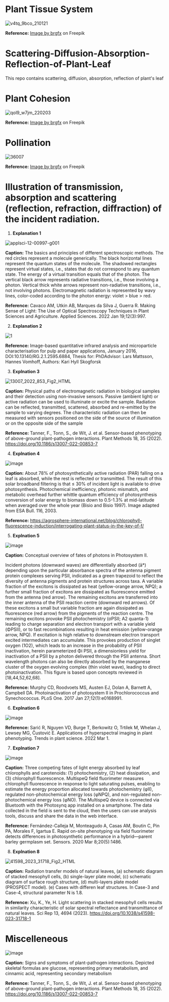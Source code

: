 # Plant Tissue System

![v4tq_9bco_210121](https://github.com/ParthaPRay/Scattering-Diffusion-Absorption-Reflection-of-Plant-Leaf/assets/1689639/271acf1a-de9f-4d1a-b76e-0bdc1fc1054b)

**Reference:** <a href="https://www.freepik.com/free-vector/diagram-showing-plant-tissue-systems_13225510.htm#query=plant%20disease&position=2&from_view=keyword&track=ais">Image by brgfx</a> on Freepik

# Scattering-Diffusion-Absorption-Reflection-of-Plant-Leaf
This repo contains scattering, diffusion, absorption, reflection of plant's leaf


# Plant Cohesion

![qol9_w7jm_220203](https://github.com/ParthaPRay/Plant-Leaf-Informatics/assets/1689639/fe77fa33-8f22-40ba-8552-89e03f975b13)


**Reference:**  <a href="https://www.freepik.com/free-vector/digram-showing-movement-water-plants_27546482.htm#page=2&query=plant%20disease&position=5&from_view=search&track=ais">Image by brgfx</a> on Freepik


# Pollination

![36007](https://github.com/ParthaPRay/Plant-Leaf-Informatics/assets/1689639/1c59f422-109b-4d50-b4da-e1220352e235)


**Reference:** <a href="https://www.freepik.com/free-vector/diagram-showing-pollination-with-flower-bee_6052414.htm#query=plant%20disease&position=49&from_view=search&track=ais">Image by brgfx</a> on Freepik


# Illustration of transmission, absorption and scattering (reflection, refraction, diffraction) of the incident radiation.


1. **Explanation 1**

![applsci-12-00997-g001](https://github.com/ParthaPRay/Scattering-Diffusion-Absorption-Reflection-of-Plant-Leaf/assets/1689639/b4d0db88-3449-4b06-b814-6c73d2132531)

**Caption:** The basics and principles of different spectroscopic methods. The red circles represent a molecule generically. The black horizontal lines represent the quantum states of the molecule. The shadowed rectangles represent virtual states, i.e., states that do not correspond to any quantum state. The energy of a virtual transition equals that of the photon. The vertical black arrow represents radiative transitions, i.e., those involving a photon. Vertical thick white arrows represent non-radiative transitions, i.e., not involving photons. Electromagnetic radiation is represented by wavy lines, color-coded according to the photon energy: violet > blue > red.

 
**Reference:** Cavaco AM, Utkin AB, Marques da Silva J, Guerra R. Making Sense of Light: The Use of Optical Spectroscopy Techniques in Plant Sciences and Agriculture. Applied Sciences. 2022 Jan 19;12(3):997.



2. **Explanation 2**
   
![1](https://github.com/ParthaPRay/Scattering-Diffusion-Absorption-Reflection-of-Plant-Leaf/assets/1689639/32a44143-e751-4245-916a-810a588a9563)

**Reference:** Image-based quantitative infrared analysis and microparticle characterisation for pulp and paper applications, January 2016, DOI:10.13140/RG.2.1.2595.6884, Thesis for: PhDAdvisor: Lars Mattsson, Hannes Vomhoff, Authors: Kari Hyll Skogforsk


3. **Explnation 3**
   
![13007_2022_853_Fig2_HTML](https://github.com/ParthaPRay/Scattering-Diffusion-Absorption-Reflection-of-Plant-Leaf/assets/1689639/8e8c6b39-d743-47b5-8942-1a19ca0f9b51)

**Caption:** Physical paths of electromagnetic radiation in biological samples and their detection using non-invasive sensors. Passive (ambient light) or active radiation can be used to illuminate or excite the sample. Radiation can be reflected, transmitted, scattered, absorbed and re-emitted by the sample to varying degrees. The characteristic radiation can then be measured with sensors positioned on the side of the source of illumination or on the opposite side of the sample

**Reference:** Tanner, F., Tonn, S., de Wit, J. et al. Sensor-based phenotyping of above-ground plant-pathogen interactions. Plant Methods 18, 35 (2022). https://doi.org/10.1186/s13007-022-00853-7


4. **Explnation 4**

![image](https://github.com/ParthaPRay/Scattering-Diffusion-Absorption-Reflection-of-Plant-Leaf/assets/1689639/33eb4a5c-6974-4be8-8141-bae0567dadd3)

**Caption:** About 78% of photosynthetically active radiation (PAR) falling on a leaf is absorbed, while the rest is reflected or transmitted. The result of this solar broadband filtering is that ≤ 30% of incident light is available to drive photosynthesis. Photochemical inefficiency, photonic mismatch, and metabolic overhead further whittle quantum efficiency of photosynthesis conversion of solar energy to biomass down to 0.5-1.3% at mid-latitude when averaged over the whole year (Bisio and Bisio 1997). Image adapted from ESA Bull. 116, 2003.

**Reference:** https://agrosphere-international.net/blog/chlorophyll-fluorescence-induction/interrogating-plant-status-in-the-key-of-f/

5. **Explnation 5**
   
![image](https://github.com/ParthaPRay/Scattering-Diffusion-Absorption-Reflection-of-Plant-Leaf/assets/1689639/0034a912-622c-4dcd-9254-228e1a364155)

**Caption:** Conceptual overview of fates of photons in Photosystem II.

Incident photons (downward waves) are differentially absorbed (ā*) depending upon the particular absorbance spectra of the antenna pigment protein complexes serving PSII, indicated as a green trapezoid to reflect the diversity of antenna pigments and protein structures across taxa. A variable fraction of the excitons is dissipated as heat (yellow-orange arrow, NPQ); a further small fraction of excitons are dissipated as fluorescence emitted from the antenna (red arrow). The remaining excitons are transferred into the inner antenna of the PSII reaction centre (downward red arrows). Of these excitons a small but variable fraction are again dissipated as fluorescence (red arrow) from the pigments of the reaction centre. The remaining excitons provoke PSII photochemistry (σPSII; A2 quanta-1) leading to charge separation and electron transport with a variable yield (ΦPSII), or to fast recombinations resulting in heat emission (yellow-orange arrow, NPQ). If excitation is high relative to downstream electron transport excited intermediates can accumulate. This provokes production of singlet oxygen (1O2), which leads to an increase in the probability of PSII inactivation, herein parameterized Φi PSII, a dimensionless yield for inactivation of a PSII by a photon delivered through the PSII antenna. Short wavelength photons can also be directly absorbed by the manganese cluster of the oxygen evolving complex (thin violet wave), leading to direct photoinactivation. This figure is based upon concepts reviewed in [18,44,52,62,68].

**Reference:** Murphy CD, Roodvoets MS, Austen EJ, Dolan A, Barnett A, Campbell DA. Photoinactivation of photosystem II in Prochlorococcus and Synechococcus. PLoS One. 2017 Jan 27;12(1):e0168991.

6. **Explnation 6**

![image](https://github.com/ParthaPRay/Scattering-Diffusion-Absorption-Reflection-of-Plant-Leaf/assets/1689639/08b1c0fb-e407-49e4-93ce-f8bc3b00188c)

**Reference:** Sarić R, Nguyen VD, Burge T, Berkowitz O, Trtílek M, Whelan J, Lewsey MG, Čustović E. Applications of hyperspectral imaging in plant phenotyping. Trends in plant science. 2022 Mar 1.


7. **Explnation 7**

![image](https://github.com/ParthaPRay/Scattering-Diffusion-Absorption-Reflection-of-Plant-Leaf/assets/1689639/70306080-dbda-4a64-9318-44feb290b1b6)


**Caption:** Three competing fates of light energy absorbed by leaf chlorophylls and carotenoids: (1) photochemistry, (2) heat dissipation, and (3) chlorophyll fluorescence. MultispeQ field fluorimeter measures chlorophyll fluorescence in response to light saturating pulses, enabling to estimate the energy proportion allocated towards photochemistry (φII), regulated non-photochemical energy loss (φNPQ), and non-regulated non-photochemical energy loss (φNO). The MultispeQ device is connected via Bluetooth with the Photosynq app installed on a smartphone. The data collected in the field is sent to the cloud, then the users can use analysis tools, discuss and share the data in the web interface.

**Reference:** Fernández-Calleja M, Monteagudo A, Casas AM, Boutin C, Pin PA, Morales F, Igartua E. Rapid on-site phenotyping via field fluorimeter detects differences in photosynthetic performance in a hybrid—parent barley germplasm set. Sensors. 2020 Mar 8;20(5):1486.


8. **Explnation 8**

   
![41598_2023_31718_Fig2_HTML](https://github.com/ParthaPRay/Scattering-Diffusion-Absorption-Reflection-of-Plant-Leaf/assets/1689639/1f8e60b3-d5e1-489e-b96d-3929ec31b097)

**Caption:** Radiation transfer models of natural leaves, (a) schematic diagram of stacked mesophyll cells,
(b) single-layer plate model, (c) schematic diagram of surface rough structure, (d) multi-layers plate model
(PROSPECT model). (e) Cases with differen leaf structures. In Case-3 and Case-4, structural parameter N is 1.8.


**Reference:** Xu, K., Ye, H. Light scattering in stacked mesophyll cells results in similarity characteristic of solar spectral reflectance and transmittance of natural leaves. Sci Rep 13, 4694 (2023). https://doi.org/10.1038/s41598-023-31718-1


# Miscelleneous 

![image](https://github.com/ParthaPRay/Scattering-Diffusion-Absorption-Reflection-of-Plant-Leaf/assets/1689639/df4defbc-4aab-4e0c-8c05-45cd4f79f701)

**Caption:** Signs and symptoms of plant-pathogen interactions. Depicted skeletal formulas are glucose, representing primary metabolism, and cinnamic acid, representing secondary metabolism

**Reference:** Tanner, F., Tonn, S., de Wit, J. et al. Sensor-based phenotyping of above-ground plant-pathogen interactions. Plant Methods 18, 35 (2022). https://doi.org/10.1186/s13007-022-00853-7
